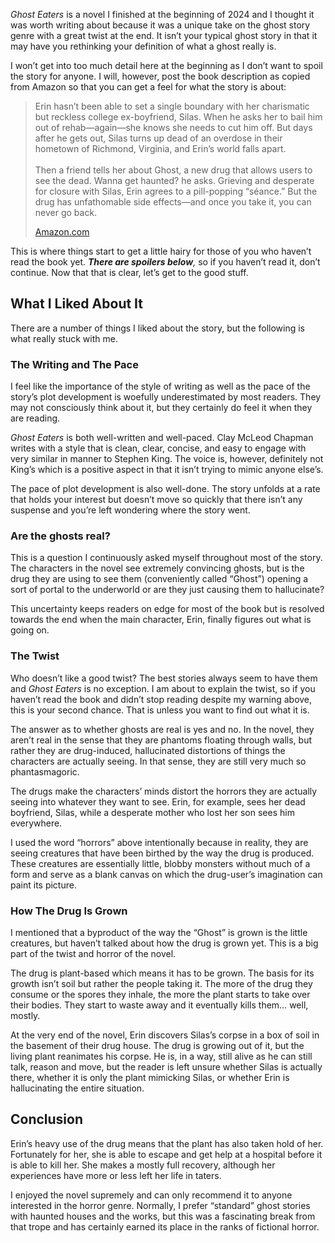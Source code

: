 *Ghost Eaters* is a novel I finished at the beginning of 2024 and I thought it was worth writing about because it was a unique take on the ghost story genre with a great twist at the end. It isn’t your typical ghost story in that it may have you rethinking your definition of what a ghost really is.

I won’t get into too much detail here at the beginning as I don’t want to spoil the story for anyone. I will, however, post the book description as copied from Amazon so that you can get a feel for what the story is about:

> Erin hasn’t been able to set a single boundary with her charismatic but reckless college ex-boyfriend, Silas. When he asks her to bail him out of rehab—again—she knows she needs to cut him off. But days after he gets out, Silas turns up dead of an overdose in their hometown of Richmond, Virginia, and Erin’s world falls apart.  
>    
> Then a friend tells her about Ghost, a new drug that allows users to see the dead. Wanna get haunted? he asks. Grieving and desperate for closure with Silas, Erin agrees to a pill-popping “séance.” But the drug has unfathomable side effects—and once you take it, you can never go back.
> 
> [Amazon.com](https://www.amazon.com/Ghost-Eaters-Novel-Clay-Chapman/dp/1683693787/ref=tmm_pap_swatch_0?_encoding=UTF8&dib_tag=se&dib=eyJ2IjoiMSJ9.wtaOsGMBiqPy3lZTv0Hsvw.fT_6SobaGA1t_zuxtA70GnXCe_bxM_UntJwrDPiGNSY&qid=1724848772&sr=8-1)

This is where things start to get a little hairy for those of you who haven’t read the book yet. ***There are spoilers below**,* so if you haven’t read it, don’t continue. Now that that is clear, let’s get to the good stuff.

What I Liked About It
---------------------

There are a number of things I liked about the story, but the following is what really stuck with me.

### The Writing and The Pace

I feel like the importance of the style of writing as well as the pace of the story’s plot development is woefully underestimated by most readers. They may not consciously think about it, but they certainly do feel it when they are reading.

*Ghost Eaters* is both well-written and well-paced. Clay McLeod Chapman writes with a style that is clean, clear, concise, and easy to engage with very similar in manner to Stephen King. The voice is, however, definitely not King’s which is a positive aspect in that it isn’t trying to mimic anyone else’s.

The pace of plot development is also well-done. The story unfolds at a rate that holds your interest but doesn’t move so quickly that there isn’t any suspense and you’re left wondering where the story went.

### Are the ghosts real?

This is a question I continuously asked myself throughout most of the story. The characters in the novel see extremely convincing ghosts, but is the drug they are using to see them (conveniently called “Ghost”) opening a sort of portal to the underworld or are they just causing them to hallucinate?

This uncertainty keeps readers on edge for most of the book but is resolved towards the end when the main character, Erin, finally figures out what is going on.

### The Twist

Who doesn’t like a good twist? The best stories always seem to have them and *Ghost Eaters* is no exception. I am about to explain the twist, so if you haven’t read the book and didn’t stop reading despite my warning above, this is your second chance. That is unless you want to find out what it is.

The answer as to whether ghosts are real is yes and no. In the novel, they aren’t real in the sense that they are phantoms floating through walls, but rather they are drug-induced, hallucinated distortions of things the characters are actually seeing. In that sense, they are still very much so phantasmagoric.

The drugs make the characters’ minds distort the horrors they are actually seeing into whatever they want to see. Erin, for example, sees her dead boyfriend, Silas, while a desperate mother who lost her son sees him everywhere.

I used the word “horrors” above intentionally because in reality, they are seeing creatures that have been birthed by the way the drug is produced. These creatures are essentially little, blobby monsters without much of a form and serve as a blank canvas on which the drug-user’s imagination can paint its picture.

### How The Drug Is Grown

I mentioned that a byproduct of the way the “Ghost” is grown is the little creatures, but haven’t talked about how the drug is grown yet. This is a big part of the twist and horror of the novel.

The drug is plant-based which means it has to be grown. The basis for its growth isn’t soil but rather the people taking it. The more of the drug they consume or the spores they inhale, the more the plant starts to take over their bodies. They start to waste away and it eventually kills them… well, mostly.

At the very end of the novel, Erin discovers Silas’s corpse in a box of soil in the basement of their drug house. The drug is growing out of it, but the living plant reanimates his corpse. He is, in a way, still alive as he can still talk, reason and move, but the reader is left unsure whether Silas is actually there, whether it is only the plant mimicking Silas, or whether Erin is hallucinating the entire situation.

Conclusion
----------

Erin’s heavy use of the drug means that the plant has also taken hold of her. Fortunately for her, she is able to escape and get help at a hospital before it is able to kill her. She makes a mostly full recovery, although her experiences have more or less left her life in taters.

I enjoyed the novel supremely and can only recommend it to anyone interested in the horror genre. Normally, I prefer “standard” ghost stories with haunted houses and the works, but this was a fascinating break from that trope and has certainly earned its place in the ranks of fictional horror.